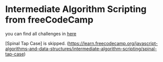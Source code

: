 # Intermediate Algorithm Scripting from freeCodeCamp

you can find all challenges in [here](https://guide.freecodecamp.org/certifications/javascript-algorithms-and-data-structures/intermediate-algorithm-scripting)

[Spinal Tap Case] is skipped. (https://learn.freecodecamp.org/javascript-algorithms-and-data-structures/intermediate-algorithm-scripting/spinal-tap-case)
